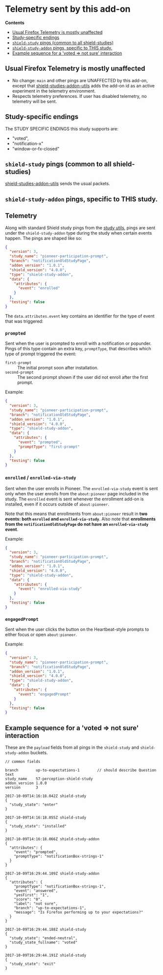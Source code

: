 # Telemetry sent by this add-on

<!-- START doctoc generated TOC please keep comment here to allow auto update -->

<!-- DON'T EDIT THIS SECTION, INSTEAD RE-RUN doctoc TO UPDATE -->

**Contents**

* [Usual Firefox Telemetry is mostly unaffected](#usual-firefox-telemetry-is-mostly-unaffected)
* [Study-specific endings](#study-specific-endings)
* [`shield-study` pings (common to all shield-studies)](#shield-study-pings-common-to-all-shield-studies)
* [`shield-study-addon` pings, specific to THIS study.](#shield-study-addon-pings-specific-to-this-study)
* [Example sequence for a 'voted => not sure' interaction](#example-sequence-for-a-voted--not-sure-interaction)

<!-- END doctoc generated TOC please keep comment here to allow auto update -->

## Usual Firefox Telemetry is mostly unaffected

* No change: `main` and other pings are UNAFFECTED by this add-on, except that [shield-studies-addon-utils](https://github.com/mozilla/shield-studies-addon-utils) adds the add-on id as an active experiment in the telemetry environment.
* Respects telemetry preferences. If user has disabled telemetry, no telemetry will be sent.

## Study-specific endings

The STUDY SPECIFIC ENDINGS this study supports are:

* "voted",
* "notification-x"
* "window-or-fx-closed"

## `shield-study` pings (common to all shield-studies)

[shield-studies-addon-utils](https://github.com/mozilla/shield-studies-addon-utils) sends the usual packets.

## `shield-study-addon` pings, specific to THIS study.

## Telemetry

Along with standard Shield study pings from the [study utils][], pings are sent under the `shield-study-addon` type during the study when certain events happen. The pings are shaped like so:

```json
{
  "version": 3,
  "study_name": "pioneer-participation-prompt",
  "branch": "notificationOldStudyPage",
  "addon_version": "1.0.1",
  "shield_version": "4.0.0",
  "type": "shield-study-addon",
  "data": {
    "attributes": {
      "event": "enrolled"
    }
  },
  "testing": false
}
```

The `data.attributes.event` key contains an identifier for the type of event that was triggered:

[study utils]: https://github.com/mozilla/shield-studies-addon-utils/

### `prompted`

Sent when the user is prompted to enroll with a notification or popunder. Pings of this type contain an extra key, `promptType`, that describes which type of prompt triggered the event:

<dl>
  <dt><code>first-prompt</code></dt>
  <dd>The initial prompt soon after installation.</dd>
  <dt><code>second-prompt</code></dt>
  <dd>The second prompt shown if the user did not enroll after the first prompt.</dd>
</dl>

Example:

```json
{
  "version": 3,
  "study_name": "pioneer-participation-prompt",
  "branch": "notificationOldStudyPage",
  "addon_version": "1.0.1",
  "shield_version": "4.0.0",
  "type": "shield-study-addon",
  "data": {
    "attributes": {
      "event": "prompted",
      "promptType": "first-prompt"
    }
  },
  "testing": false
}
```

### `enrolled` / `enrolled-via-study`

Sent when the user enrolls in Pioneer. The `enrolled-via-study` event is sent only when the user enrolls from the `about:pioneer` page included in the study. The `enrolled` event is sent whenever the enrollment add-on is installed, even if it occurs outside of `about:pioneer`.

Note that this means that enrollments from `about:pioneer` result in **two events: both `enrolled` and `enrolled-via-study`**. Also note that **enrollments from the `notificationOldStudyPage` do not have an `enrolled-via-study` event**.

Example:

```json
{
  "version": 3,
  "study_name": "pioneer-participation-prompt",
  "branch": "notificationOldStudyPage",
  "addon_version": "1.0.1",
  "shield_version": "4.0.0",
  "type": "shield-study-addon",
  "data": {
    "attributes": {
      "event": "enrolled-via-study"
    }
  },
  "testing": false
}
```

### `engagedPrompt`

Sent when the user clicks the button on the Heartbeat-style prompts to either focus or open `about:pioneer`.

Example:

```json
{
  "version": 3,
  "study_name": "pioneer-participation-prompt",
  "branch": "notificationOldStudyPage",
  "addon_version": "1.0.1",
  "shield_version": "4.0.0",
  "type": "shield-study-addon",
  "data": {
    "attributes": {
      "event": "engagedPrompt"
    }
  },
  "testing": false
}
```

## Example sequence for a 'voted => not sure' interaction

These are the `payload` fields from all pings in the `shield-study` and `shield-study-addon` buckets.

```
// common fields

branch        up-to-expectations-1        // should describe Question text
study_name    57-perception-shield-study
addon_version 1.0.0
version       3

2017-10-09T14:16:18.042Z shield-study
{
  "study_state": "enter"
}

2017-10-09T14:16:18.055Z shield-study
{
  "study_state": "installed"
}

2017-10-09T14:16:18.066Z shield-study-addon
{
  "attributes": {
    "event": "prompted",
    "promptType": "notificationBox-strings-1"
  }
}

2017-10-09T16:29:44.109Z shield-study-addon
{
  "attributes": {
    "promptType": "notificationBox-strings-1",
    "event": "answered",
    "yesFirst": "1",
    "score": "0",
    "label": "not sure",
    "branch": "up-to-expectations-1",
    "message": "Is Firefox performing up to your expectations?"
  }
}

2017-10-09T16:29:44.188Z shield-study
{
  "study_state": "ended-neutral",
  "study_state_fullname": "voted"
}

2017-10-09T16:29:44.191Z shield-study
{
  "study_state": "exit"
}
```
